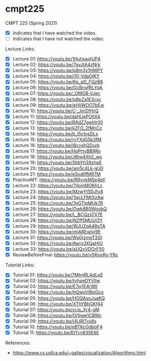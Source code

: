 # cmpt225

CMPT 225 (Spring 2021)

* [x] Indicates that I have watched the video.
* [ ] Indicates that I have not watched the video.

Lecture Links:

* [x] Lecture 01: https://youtu.be/1HuhsaoIUP4
* [x] Lecture 02: https://youtu.be/7gvJtA4zNrk
* [x] Lecture 03: https://youtu.be/p8m3y1hNtPY
* [x] Lecture 04: https://youtu.be/i10-VdaOjKY
* [x] Lecture 05: https://youtu.be/Ke_pD_FQzB8
* [x] Lecture 06: https://youtu.be/GcBnxfRLYqA
* [x] Lecture 07: https://youtu.be/_OMGB-lIJec
* [x] Lecture 08: https://youtu.be/p8pZa1E3cxc
* [x] Lecture 09: https://youtu.be/eHliWOO7bEw
* [x] Lecture 10: https://youtu.be/C-_hirDfHrQ
* [x] Lecture 11: https://youtu.be/daHUpPOlIX4
* [x] Lecture 12: https://youtu.be/RAdZ7gwHr00
* [x] Lecture 13: https://youtu.be/kZFO_2fMnCc
* [x] Lecture 14: https://youtu.be/b_I5cInsDLs
* [x] Lecture 15: https://youtu.be/rvYXdS5b3fM
* [x] Lecture 16: https://youtu.be/I6cvshQDurk
* [x] Lecture 17: https://youtu.be/HqPrtyBB9Ro
* [x] Lecture 18: https://youtu.be/J8he4Xh2_wo
* [x] Lecture 19: https://youtu.be/ShbYh39zhpE
* [x] Lecture 20: https://youtu.be/am5c4Lk-gU0
* [x] Lecture 21: https://youtu.be/eSodIIfMR7M
* [x] PracticeMT: https://youtu.be/RRyykMSe4pY
* [x] Lecture 22: https://youtu.be/7jIomMOKhLc
* [x] Lecture 23: https://youtu.be/MzwYt5DJfy8
* [x] Lecture 24: https://youtu.be/1wcLFMtXzAw
* [x] Lecture 25: https://youtu.be/7qGTlpMUk78
* [x] Lecture 26: https://youtu.be/Owk8B0WoobQ
* [x] Lecture 27: https://youtu.be/L_BCQzsTX7E
* [x] Lecture 28: https://youtu.be/NZff5MUUI3Y
* [x] Lecture 29: https://youtu.be/WJUZpA48gTA
* [x] Lecture 30: https://youtu.be/miAREwlvj9E
* [x] Lecture 31: https://youtu.be/WsGjzmpT2GI
* [x] Lecture 32: https://youtu.be/Awrs3XQaHIU
* [x] Lecture 33: https://youtu.be/aUQvVDOrF50
* [x] ReviewBeforeFinal: https://youtu.be/vSKooRv-Y6c

Tutorial Links:

* [x] Tutorial 01: https://youtu.be/7MtmRLAdLeE
* [x] Tutorial 02: https://youtu.be/tvhpeDYVlIw
* [x] Tutorial 03: https://youtu.be/E7oj1E4rWII
* [x] Tutorial 04: https://youtu.be/hQwoVIBpGco
* [x] Tutorial 05: https://youtu.be/HOQAsoJuaKQ
* [x] Tutorial 06: https://youtu.be/XThYBbGKf44
* [x] Tutorial 07: https://youtu.be/yiJs_Xr4-gM
* [x] Tutorial 08: https://youtu.be/Oj1nee1CBWc
* [x] Tutorial 09: https://youtu.be/j4URl7vidls
* [x] Tutorial 10: https://youtu.be/eBTKcGdbqF4
* [x] Tutorial 11: https://youtu.be/EtTcn835E8E

References:

* https://www.cs.usfca.edu/~galles/visualization/Algorithms.html
